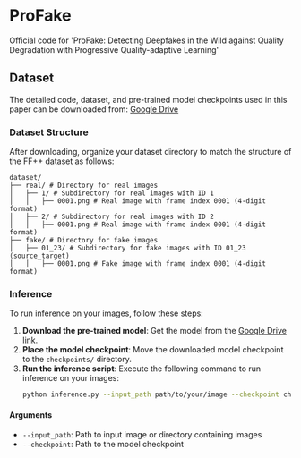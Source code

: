 # ProFake
Official code for 'ProFake: Detecting Deepfakes in the Wild against Quality Degradation with Progressive Quality-adaptive Learning'

## Dataset
The detailed code, dataset, and pre-trained model checkpoints used in this paper can be downloaded from: [Google Drive](https://drive.google.com/drive/folders/1AvVby3d9_Td8hCeESrLApN_JdLwIQAOB?usp=sharing)

### Dataset Structure
After downloading, organize your dataset directory to match the structure of the FF++ dataset as follows:
```
dataset/
├── real/ # Directory for real images
│   ├── 1/ # Subdirectory for real images with ID 1
│   │   ├── 0001.png # Real image with frame index 0001 (4-digit format)
│   ├── 2/ # Subdirectory for real images with ID 2
│   │   ├── 0001.png # Real image with frame index 0001 (4-digit format)
├── fake/ # Directory for fake images
│   ├── 01_23/ # Subdirectory for fake images with ID 01_23 (source_target)
│   │   ├── 0001.png # Fake image with frame index 0001 (4-digit format)
```

### Inference
To run inference on your images, follow these steps:

1. **Download the pre-trained model**: Get the model from the [Google Drive link](https://drive.google.com/drive/folders/1AvVby3d9_Td8hCeESrLApN_JdLwIQAOB?usp=sharing).
2. **Place the model checkpoint**: Move the downloaded model checkpoint to the `checkpoints/` directory.
3. **Run the inference script**: Execute the following command to run inference on your images:
    ```bash
    python inference.py --input_path path/to/your/image --checkpoint checkpoints/model.pth
    ```
#### Arguments
- `--input_path`: Path to input image or directory containing images
- `--checkpoint`: Path to the model checkpoint